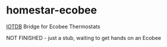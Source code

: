 # homestar-ecobee
[IOTDB](https://github.com/dpjanes/node-iotdb) Bridge for Ecobee Thermostats

NOT FINISHED - just a stub, waiting to get hands on an Ecobee
